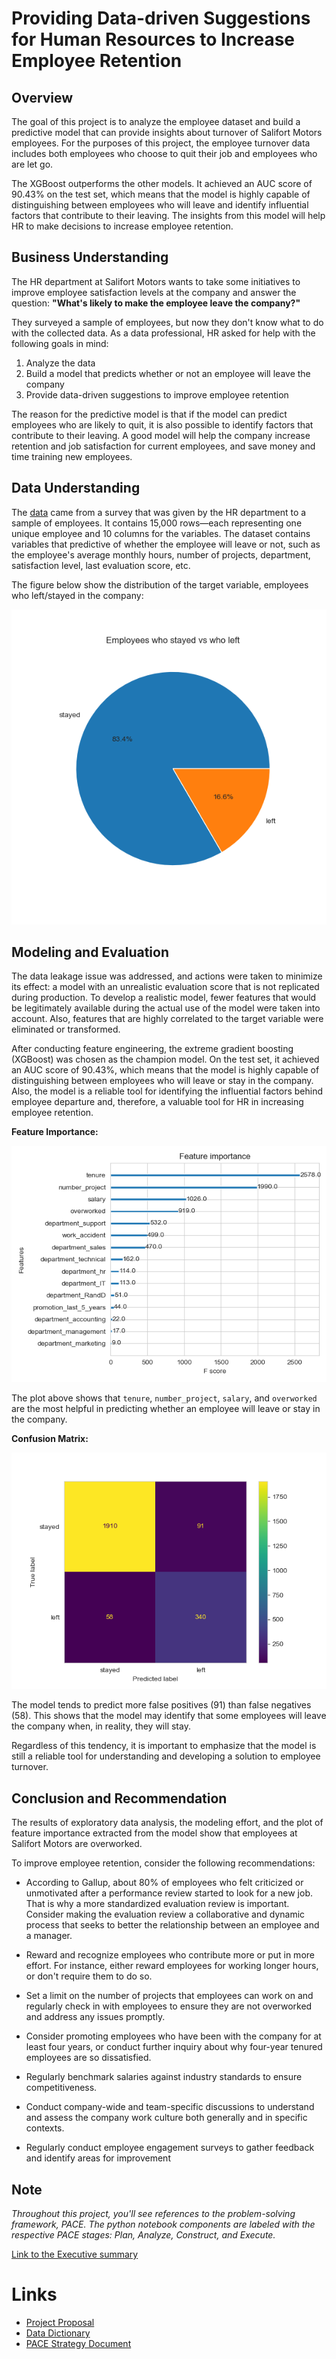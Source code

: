# Providing Data-driven Suggestions for Human Resources to Increase Employee Retention


## Overview
The goal of this project is to analyze the employee dataset and build a predictive model that can provide insights about turnover of Salifort Motors employees. For the purposes of this project, the employee turnover data includes both employees who choose to quit their job and employees who are let go. 

The XGBoost outperforms the other models.  It achieved an AUC score of 90.43% on the test set, which means that the model is highly capable of distinguishing between employees who will leave and identify influential factors that contribute to their leaving. The insights from this model will help HR to make decisions to increase employee retention. 


## Business Understanding   
The HR department at Salifort Motors wants to take some initiatives to improve employee satisfaction levels at the company and answer the question: **"What's likely to make the employee leave the company?"** 

They surveyed a sample of employees, but now they don't know what to do with the collected data. As a data professional, HR asked for help with the following goals in mind:
1. Analyze the data
2. Build a model that predicts whether or not an employee will leave the company
3. Provide data-driven suggestions to improve employee retention

The reason for the predictive model is that if the model can predict employees who are likely to quit, it is also possible to identify factors that contribute to their leaving. A good model will help the company increase retention and job satisfaction for current employees, and save money and time training new employees. 

## Data Understanding

The [data](https://github.com/je-marco/Salifort-Motors-Employee-Retention/blob/35ba2a76da0e1d6cbd07b182b0cb9f98c27e8f27/HR_capstone_dataset.csv) came from a survey that was given by the HR department to a sample of employees. It contains 15,000 rows—each representing one unique employee and 10 columns for the variables. The dataset contains variables that predictive of whether the employee will leave or not, such as the employee's average monthly hours, number of projects, department, satisfaction level, last evaluation score, etc. 

The figure below show the distribution of the target variable, employees who left/stayed in the company: 

![pie chart](https://github.com/je-marco/Salifort-Motors-Employee-Retention/blob/7166cf950546d0b5e77bb347047ff779d23fbb7b/left_distribution.png)


## Modeling and Evaluation
The data leakage issue was addressed, and actions were taken to minimize its effect: a model with an unrealistic evaluation score that is not replicated during production. To develop a realistic model, fewer features that would be legitimately available during the actual use of the model were taken into account. Also, features that are highly correlated to the target variable were eliminated or transformed.

After conducting feature engineering, the extreme gradient boosting (XGBoost) was chosen as the champion model. On the test set, it achieved an AUC score of 90.43%, which means that the model is highly capable of distinguishing between employees who will leave or stay in the company. Also, the model is a reliable tool for identifying the influential factors behind employee departure and, therefore, a valuable tool for HR in increasing employee retention.

**Feature Importance:**

![feature_importance_plot](https://github.com/je-marco/Salifort-Motors-Employee-Retention/blob/5db984f0530dfe6d2f9c57e7fb9fe3cb4edbd5c7/feature_importance_3.png)

The plot above shows that `tenure`, `number_project`, `salary`, and `overworked` are the most helpful in predicting whether an employee will leave or stay in the company.

**Confusion Matrix:**

![confusion_matrix](https://github.com/je-marco/Salifort-Motors-Employee-Retention/blob/a66e80d57e5ccf2bcf24bea3267fd4e8fbc12c96/Confusion_Matrix_xgb3.png)

The model tends to predict more false positives (91) than false negatives (58). This shows that the model may identify that some employees will leave the company when, in reality, they will stay.

Regardless of this tendency, it is important to emphasize that the model is still a reliable tool for understanding and developing a solution to employee turnover.

## Conclusion and Recommendation
The results of exploratory data analysis, the modeling effort, and the plot of feature importance extracted from the model show that employees at Salifort Motors are overworked.

To improve employee retention, consider the following recommendations:
* According to Gallup, about 80% of employees who felt criticized or unmotivated after a performance review started to look for a new job. That is why a more standardized evaluation review is important. Consider making the evaluation review a collaborative and dynamic process that seeks to better the relationship between an employee and a manager. 
  
* Reward and recognize employees who contribute more or put in more effort. For instance, either reward employees for working longer hours, or don't require them to do so. 
  
* Set a limit on the number of projects that employees can work on and regularly check in with employees to ensure they are not overworked and address any issues promptly.

* Consider promoting employees who have been with the company for at least four years, or conduct further inquiry about why four-year tenured employees are so dissatisfied.

* Regularly benchmark salaries against industry standards to ensure competitiveness. 
  
* Conduct company-wide and team-specific discussions to understand and assess the company work culture both generally and in specific contexts.

* Regularly conduct employee engagement surveys to gather feedback and identify areas for improvement

## Note
*Throughout this project, you'll see references to the problem-solving framework, PACE. The python notebook components are labeled with the respective PACE stages: Plan, Analyze, Construct, and Execute.*


[Link to the Executive summary](https://docs.google.com/presentation/d/1Lcxk6ODA_UuiC2HJNIebM-Nfddu4N4nelW2qAsNsCzE/edit?usp=sharing)



# Links
* [Project Proposal](https://docs.google.com/document/d/1Lu8Xjy_Gln6fJE_xKtN3JI-zWIcQvUAMUfO61aF2cA8/edit?usp=sharing)
* [Data Dictionary](https://docs.google.com/document/d/18CXxnQRMamqqLPXl-m1_sd-bLHcW_NMaV7KiJnAzBBg/edit?usp=sharing&resourcekey=0-Z_RwGG93DpmMxoU8LtIKEg)
* [PACE Strategy Document](https://docs.google.com/document/d/13KlrtnZA52hJyGrw6ii5F1e5I6McgeJIDBWSDiuleOQ/edit?usp=sharing&resourcekey=0-12zdTVBLHYeVLcB0DO-FOQ)
